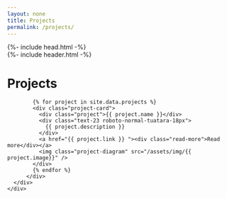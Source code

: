 ```yaml
---
layout: none
title: Projects
permalink: /projects/
---
```

<html>
  {%- include head.html -%}
  <body style="margin: 0">
    <input type="hidden" id="anPageName" name="page" value="tslab" />
    <div class="container-center-horizontal">
      <div class="tslab screen">
        {%- include header.html -%}
        <div class="overlap-group15">
          <div class="overlap-group8">
            <div class="transparencia-titulo" id="transparencia-projects"/>    
                <h1 class="title roboto-normal-white-70px">Projects</h1>
            </div>
          </div>
          <div class="overlap-group9">
          
            {% for project in site.data.projects %} 
            <div class="project-card">
              <div class="project">{{ project.name }}</div>
              <div class="text-23 roboto-normal-tuatara-18px">
                {{ project.description }}
              </div>
              <a href="{{ project.link }} "><div class="read-more">Read more</div></a>
              <img class="project-diagram" src="/assets/img/{{ project.image}}" />
            </div>
            {% endfor %} 
          </div>
      </div>
    </div>
  </body>
</html>
